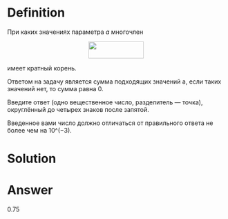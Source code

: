 # Definition

При каких значениях параметра *a* многочлен <p align="center"><img src="https://rawgit.com/in	git@github.com:Mr-S-Mirzoev/Yandex-Contest-2021/main/svgs/32737e0a8d5a4cf32ba3ab1b74902ab7.svg?invert_in_darkmode" align=middle width=127.984725pt height=39.45249pt/></p> имеет кратный корень.

Ответом на задачу является сумма подходящих значений a, если таких значений нет, то сумма равна 0.

Введите ответ (одно вещественное число, разделитель — точка), округлённый до четырех знаков после запятой.

Введенное вами число должно отличаться от правильного ответа не более чем на 10^(−3).

# Solution

# Answer

0.75